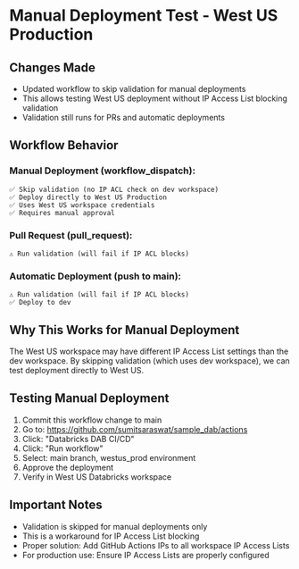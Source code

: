 # Manual Deployment Test - West US Production

## Changes Made
- Updated workflow to skip validation for manual deployments
- This allows testing West US deployment without IP Access List blocking validation
- Validation still runs for PRs and automatic deployments

## Workflow Behavior

### Manual Deployment (workflow_dispatch):
```
✅ Skip validation (no IP ACL check on dev workspace)
✅ Deploy directly to West US Production
✅ Uses West US workspace credentials
✅ Requires manual approval
```

### Pull Request (pull_request):
```
⚠️ Run validation (will fail if IP ACL blocks)
```

### Automatic Deployment (push to main):
```
⚠️ Run validation (will fail if IP ACL blocks)
✅ Deploy to dev
```

## Why This Works for Manual Deployment

The West US workspace may have different IP Access List settings than the dev workspace. By skipping validation (which uses dev workspace), we can test deployment directly to West US.

## Testing Manual Deployment

1. Commit this workflow change to main
2. Go to: https://github.com/sumitsaraswat/sample_dab/actions
3. Click: "Databricks DAB CI/CD"
4. Click: "Run workflow"
5. Select: main branch, westus_prod environment
6. Approve the deployment
7. Verify in West US Databricks workspace

## Important Notes

- Validation is skipped for manual deployments only
- This is a workaround for IP Access List blocking
- Proper solution: Add GitHub Actions IPs to all workspace IP Access Lists
- For production use: Ensure IP Access Lists are properly configured

